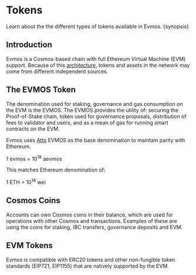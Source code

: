 <!--
order: 2
-->

# Tokens

Learn about the the different types of tokens available in Evmos. {synopsis}

## Introduction

Evmos is a Cosmos-based chain with full Ethereum Virtual Machine (EVM) support.
Because of this [architecture](./../technical_concepts/architecture.md), tokens
and assets in the network may come from different independent sources.

## The EVMOS Token

The denomination used for staking, governance and gas consumption on the EVM is
the EVMOS. The EVMOS provides the utility of: securing the Proof-of-Stake chain,
token used for governance proposals, distribution of fees to validator and
users, and as a mean of gas for running smart contracts on the EVM.

Evmos uses [Atto](https://en.wikipedia.org/wiki/Atto-) EVMOS as the base
denomination to maintain parity with Ethereum.

1 evmos = 10<sup>18</sup> aevmos

This matches Ethereum denomination of:

1 ETH = 10<sup>18</sup> wei

## Cosmos Coins

Accounts can own Cosmos coins in their balance, which are used for operations
with other Cosmos and transactions. Examples of these are using the coins for
staking, IBC transfers, governance deposits and EVM.

## EVM Tokens

Evmos is compatible with ERC20 tokens and other non-fungible token standards
(EIP721, EIP1155) that are natively supported by the EVM.
